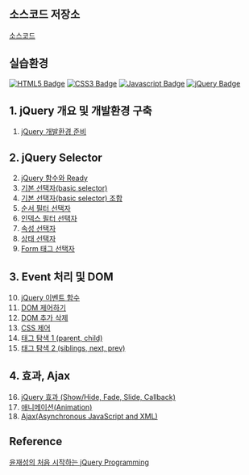 ## 소스코드 저장소
[소스코드](https://github.com/yonghwankim-dev/jQuery_study)

## 실습환경
[![HTML5 Badge](https://img.shields.io/badge/HTML5-E34F26?style=flat&logo=HTML5&logoColor=FFFFFF)](https://en.wikipedia.org/wiki/HTML5)
[![CSS3 Badge](https://img.shields.io/badge/CSS3-1572B6?style=flat&logo=CSS3&logoColor=FFFFFF)](https://en.wikipedia.org/wiki/CSS)
[![Javascript Badge](https://img.shields.io/badge/JS-F7DF1E?style=flat&logo=JavaScript&logoColor=FFFFFF)](https://developer.mozilla.org/en-US/docs/Web/JavaScript)
[![jQuery Badge](https://img.shields.io/badge/jQuery3.6-0769AD?style=flat&logo=jQuery&logoColor=FFFFFF)](https://jquery.com/)

## 1. jQuery 개요 및 개발환경 구축
1. [jQuery 개발환경 준비](https://yonghwankim-dev.tistory.com/423)

## 2. jQuery Selector
2. [jQuery 함수와 Ready](https://yonghwankim-dev.tistory.com/424)
3. [기본 선택자(basic selector)](https://yonghwankim-dev.tistory.com/425)
4. [기본 선택자(basic selector) 조합](https://yonghwankim-dev.tistory.com/426)
5. [순서 필터 선택자](https://yonghwankim-dev.tistory.com/428)
6. [인덱스 필터 선택자](https://yonghwankim-dev.tistory.com/429)
7. [속성 선택자](https://yonghwankim-dev.tistory.com/430)
8. [상태 선택자](https://yonghwankim-dev.tistory.com/431)
9. [Form 태그 선택자](https://yonghwankim-dev.tistory.com/433)

## 3. Event 처리 및 DOM
10. [jQuery 이벤트 함수](https://yonghwankim-dev.tistory.com/434)
11. [DOM 제어하기](https://yonghwankim-dev.tistory.com/435)
12. [DOM 추가 삭제](https://yonghwankim-dev.tistory.com/436)
13. [CSS 제어](https://yonghwankim-dev.tistory.com/438)
14. [태그 탐색 1 (parent, child)](https://yonghwankim-dev.tistory.com/439)
15. [태그 탐색 2 (siblings, next, prev)](https://yonghwankim-dev.tistory.com/440)

## 4. 효과, Ajax
16. [jQuery 효과 (Show/Hide, Fade, Slide, Callback)](https://yonghwankim-dev.tistory.com/441)
17. [애니메이션(Animation)](https://yonghwankim-dev.tistory.com/442)
18. [Ajax(Asynchronous JavaScript and XML)](https://yonghwankim-dev.tistory.com/443)

## Reference
[윤재성의 처음 시작하는 jQuery Programming](https://www.inflearn.com/course/jquery-programming/dashboard)
